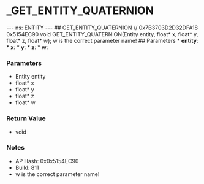 # _GET_ENTITY_QUATERNION

--- ns: ENTITY --- ## GET_ENTITY_QUATERNION  // 0x7B3703D2D32DFA18 0x5154EC90 void GET_ENTITY_QUATERNION(Entity entity, float* x, float* y, float* z, float* w);  w is the correct parameter name!  ## Parameters * **entity**: * **x**: * **y**: * **z**: * **w**:

### Parameters
* Entity entity
* float* x
* float* y
* float* z
* float* w

### Return Value
* void

### Notes
* AP Hash: 0x0x5154EC90
* Build: 811
* w is the correct parameter name!

